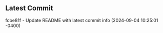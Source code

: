 
## Latest Commit
fcbe81f - Update README with latest commit info (2024-09-04 10:25:01 -0400) <Yunxi-Zhou>
